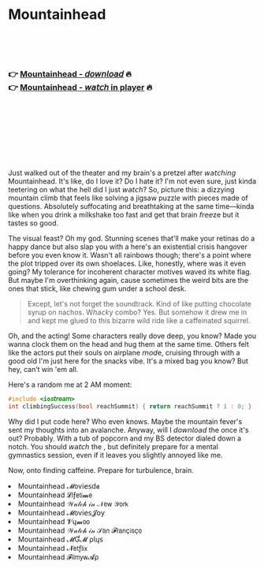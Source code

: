 <h1>Mountainhead</h1>

<br><br><br>

<h3>👉 <a href="https://Garys-gansenouga1987.github.io/tnzjrnzero/">Mountainhead - 𝘥𝘰𝘸𝘯𝘭𝘰𝘢𝘥</a> 🔥<br>
👉 <a href="https://Garys-gansenouga1987.github.io/tnzjrnzero/">Mountainhead - 𝘸𝘢𝘵𝘤𝘩 in player</a> 🔥
</h3>



<br><br><br><br><br><br><br>


Just walked out of the theater and my brain's a pretzel after 𝘸𝘢𝘵𝘤𝘩𝘪𝘯𝘨 Mountainhead. It's like, do I love it? Do I hate it? I'm not even sure, just kinda teetering on what the hell did I just 𝘸𝘢𝘵𝘤𝘩? So, picture this: a dizzying mountain climb that feels like solving a jigsaw puzzle with pieces made of questions. Absolutely suffocating and breathtaking at the same time—kinda like when you drink a milkshake too fast and get that brain 𝘧𝘳𝘦𝘦ze but it tastes so good.

The visual feast? Oh my god. Stunning scenes that'll make your retinas do a happy dance but also slap you with a here's an existential crisis hangover before you even know it. Wasn't all rainbows though; there's a point where the plot tripped over its own shoelaces. Like, honestly, where was it even going? My tolerance for incoherent character motives waved its white flag. But maybe I'm overthinking again, cause sometimes the weird bits are the ones that stick, like chewing gum under a school desk.

> Except, let's not forget the soundtrack. Kind of like putting chocolate syrup on nachos. W𝘩𝘢𝘤𝘬y combo? Yes. But somehow it drew me in and kept me glued to this bizarre wild ride like a caffeinated squirrel.

Oh, and the acting! Some characters really dove deep, you know? Made you wanna clock them on the head and hug them at the same time. Others felt like the actors put their souls on airplane 𝘮𝘰𝘥e, cruising through with a good old I'm just here for the snacks vibe. It's a mixed bag you know? But hey, can’t win 'em all.

Here's a random me at 2 AM moment:

```cpp
#include <io𝘴𝘵𝘳𝘦𝘢𝘮>
int climbingSuccess(bool reachSummit) { return reachSummit ? 1 : 0; }
```

Why did I put code here? Who even knows. Maybe the mountain fever's sent my thoughts into an avalanche. Anyway, will I 𝘥𝘰𝘸𝘯𝘭𝘰𝘢𝘥 the   once it's out? Probably. With a tub of popcorn and my BS detector dialed down a notch. You should 𝘸𝘢𝘵𝘤𝘩 the  , but definitely prepare for a mental gymnastics session, even if it leaves you slightly annoyed like me. 

Now, onto finding caffeine. Prepare for turbulence, brain.

<li>Mountainhead 𝓜𝗈ν𝗂𝖾𝗌ԁ𝖆</li>
<li>Mountainhead 𝓛𝗂ƒ𝖾𝗍𝗂𝓶𝖾</li>
<li>Mountainhead 𝒲𝒶𝓉𝒸𝒽 𝒾𝓃 𝒩𝖾𝗐 𝒴𝗈𝗋𝗄</li>
<li>Mountainhead 𝓜𝗈ν𝗂𝖾𝗌𝓙𝗈𝗒</li>
<li>Mountainhead 𝓥ų𝓶𝗈𝗈</li>
<li>Mountainhead 𝒲𝒶𝓉𝒸𝒽 𝒾𝓃 𝒮𝖺𝗇 𝓕𝗋𝖺𝗇ç𝗂𝗌ç𝗈</li>
<li>Mountainhead 𝓜Ɠ𝓜 ρ𝗅ų𝗌</li>
<li>Mountainhead 𝓝𝖾𝗍ƒ𝗅𝗂𝗑</li>
<li>Mountainhead 𝓕𝗂𝗅𝗆𝗒𝗐𝓐ρ</li>
